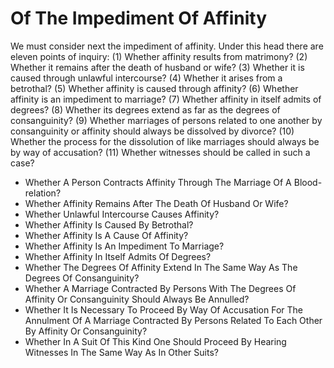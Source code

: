 # Of The Impediment Of Affinity

We must consider next the impediment of affinity. Under this head there are eleven points of inquiry:
(1) Whether affinity results from matrimony?
(2) Whether it remains after the death of husband or wife?
(3) Whether it is caused through unlawful intercourse?
(4) Whether it arises from a betrothal?
(5) Whether affinity is caused through affinity?
(6) Whether affinity is an impediment to marriage?
(7) Whether affinity in itself admits of degrees?
(8) Whether its degrees extend as far as the degrees of consanguinity?
(9) Whether marriages of persons related to one another by consanguinity or affinity should always be dissolved by divorce?
(10) Whether the process for the dissolution of like marriages should always be by way of accusation?
(11) Whether witnesses should be called in such a case?

* Whether A Person Contracts Affinity Through The Marriage Of A Blood-relation?
* Whether Affinity Remains After The Death Of Husband Or Wife?
* Whether Unlawful Intercourse Causes Affinity?
* Whether Affinity Is Caused By Betrothal?
* Whether Affinity Is A Cause Of Affinity?
* Whether Affinity Is An Impediment To Marriage?
* Whether Affinity In Itself Admits Of Degrees?
* Whether The Degrees Of Affinity Extend In The Same Way As The Degrees Of Consanguinity?
* Whether A Marriage Contracted By Persons With The Degrees Of Affinity Or Consanguinity Should Always Be Annulled?
* Whether It Is Necessary To Proceed By Way Of Accusation For The Annulment Of A Marriage Contracted By Persons Related To Each Other By Affinity Or Consanguinity?
* Whether In A Suit Of This Kind One Should Proceed By Hearing Witnesses In The Same Way As In Other Suits?